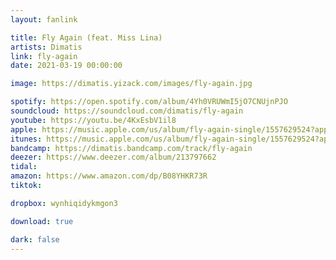 ```yaml
---
layout: fanlink

title: Fly Again (feat. Miss Lina)
artists: Dimatis
link: fly-again
date: 2021-03-19 00:00:00

image: https://dimatis.yizack.com/images/fly-again.jpg

spotify: https://open.spotify.com/album/4Yh0VRUWmI5jO7CNUjnPJO
soundcloud: https://soundcloud.com/dimatis/fly-again
youtube: https://youtu.be/4KxEsbV1il8
apple: https://music.apple.com/us/album/fly-again-single/1557629524?app=music&ls=1
itunes: https://music.apple.com/us/album/fly-again-single/1557629524?app=itunes&ls=1
bandcamp: https://dimatis.bandcamp.com/track/fly-again
deezer: https://www.deezer.com/album/213797662
tidal: 
amazon: https://www.amazon.com/dp/B08YHKR73R
tiktok: 

dropbox: wynhiqidykmgon3

download: true

dark: false
---
```

